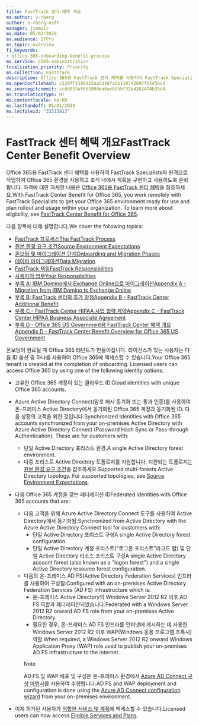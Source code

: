 ```yaml
---
title: FastTrack 센터 혜택 개요
ms.author: v-rberg
author: v-rberg-msft
manager: jimmuir
ms.date: 05/02/2019
ms.audience: ITPro
ms.topic: overview
f1_keywords:
- office-365-onboarding-benefit-process
ms.service: o365-administration
localization_priority: Priority
ms.collection: FastTrack
description: Office 365용 FastTrack 센터 혜택를 사용하여 FastTrack Specialists와 원격으로 작업하여 Office 365 환경을 사용하고 조직 내에서 계획을 구현하고 사용하도록 준비합니다. 자격에 대한 자세한 내용은 Office 365용 FastTrack 센터 혜택을 참조하세요.
ms.openlocfilehash: c220ff2180122aa5d16fa3b118742897fb545bcd
ms.sourcegitcommit: ccdd833af651980ea6ac655bf32b4262474b35d4
ms.translationtype: HT
ms.contentlocale: ko-KR
ms.lasthandoff: 05/01/2019
ms.locfileid: "33513813"
---
```

# <a name="fasttrack-center-benefit-overview"></a><span data-ttu-id="f2b32-104">FastTrack 센터 혜택 개요</span><span class="sxs-lookup"><span data-stu-id="f2b32-104">FastTrack Center Benefit Overview</span></span>

<span data-ttu-id="f2b32-p102">Office 365용 FastTrack 센터 혜택를 사용하여 FastTrack Specialists와 원격으로 작업하여 Office 365 환경을 사용하고 조직 내에서 계획을 구현하고 사용하도록 준비합니다. 자격에 대한 자세한 내용은 [Office 365용 FastTrack 센터 혜택](O365-fasttrack-benefit-for-office-365.md)을 참조하세요.</span><span class="sxs-lookup"><span data-stu-id="f2b32-p102">With FastTrack Center Benefit for Office 365, you work remotely with FastTrack Specialists to get your Office 365 environment ready for use and plan rollout and usage within your organization. To learn more about eligibility, see [FastTrack Center Benefit for Office 365](O365-fasttrack-benefit-for-office-365.md).</span></span>
  
<span data-ttu-id="f2b32-107">다음 항목에 대해 설명합니다.</span><span class="sxs-lookup"><span data-stu-id="f2b32-107">We cover the following topics:</span></span>
- [<span data-ttu-id="f2b32-108">FastTrack 프로세스</span><span class="sxs-lookup"><span data-stu-id="f2b32-108">The FastTrack Process</span></span>](O365-fasttrack-process.md) 
- [<span data-ttu-id="f2b32-109">원본 환경 요구 조건</span><span class="sxs-lookup"><span data-stu-id="f2b32-109">Source Environment Expectations</span></span>](O365-source-environment-expectations.md)
- [<span data-ttu-id="f2b32-110">온보딩 및 마이그레이션 단계</span><span class="sxs-lookup"><span data-stu-id="f2b32-110">Onboarding and Migration Phases</span></span>](O365-onboarding-and-migration.md)
- [<span data-ttu-id="f2b32-111">데이터 마이그레이션</span><span class="sxs-lookup"><span data-stu-id="f2b32-111">Data Migration</span></span>](O365-data-migration.md)
- [<span data-ttu-id="f2b32-112">FastTrack 책임</span><span class="sxs-lookup"><span data-stu-id="f2b32-112">FastTrack Responsibilities</span></span>](O365-fasttrack-responsibilities.md)
- [<span data-ttu-id="f2b32-113">사용자의 업무</span><span class="sxs-lookup"><span data-stu-id="f2b32-113">Your Responsibilities</span></span>](O365-your-responsibilities.md) 
- [<span data-ttu-id="f2b32-114">부록 A: IBM Domino에서 Exchange Online으로 마이그레이션</span><span class="sxs-lookup"><span data-stu-id="f2b32-114">Appendix A - Migration from IBM Domino to Exchange Online</span></span>](O365-from-ibm-domino-to-exchange-online.md)
- [<span data-ttu-id="f2b32-115">부록 B: FastTrack 센터의 추가 장점</span><span class="sxs-lookup"><span data-stu-id="f2b32-115">Appendix B - FastTrack Center Additional Benefit</span></span>](O365-fasttrack-additional-benefits.md)
- [<span data-ttu-id="f2b32-116">부록 C - FastTrack Center HIPAA 사업 협력 계약</span><span class="sxs-lookup"><span data-stu-id="f2b32-116">Appendix C - FastTrack Center HIPAA Business Associate Agreement</span></span>](O365-hipaa-business-associate-agreement.md)
- [<span data-ttu-id="f2b32-117">부록 D - Office 365 US Government용 FastTrack Center 혜택 개요</span><span class="sxs-lookup"><span data-stu-id="f2b32-117">Appendix D - FastTrack Center Benefit Overview for Office 365 US Government</span></span>](US-Gov-appendix-overview.md)
    
<span data-ttu-id="f2b32-p103">온보딩이 완료될 때 Office 365 테넌트가 만들어집니다. 라이선스가 있는 사용자는 다음 ID 옵션 중 하나를 사용하여 Office 365에 액세스할 수 있습니다.</span><span class="sxs-lookup"><span data-stu-id="f2b32-p103">Your Office 365 tenant is created at the completion of onboarding. Licensed users can access Office 365 by using one of the following identity options:</span></span>
- <span data-ttu-id="f2b32-120">고유한 Office 365 계정이 있는 클라우드 ID.</span><span class="sxs-lookup"><span data-stu-id="f2b32-120">Cloud identities with unique Office 365 accounts.</span></span>
- <span data-ttu-id="f2b32-p104">Azure Active Directory Connect(암호 해시 동기화 또는 통과 인증)를 사용하여 온-프레미스 Active Directory에서 동기화된 Office 365 계정과 동기화된 ID. 다음 상황의 고객을 위한 것입니다.</span><span class="sxs-lookup"><span data-stu-id="f2b32-p104">Synchronized Identities with Office 365 accounts synchronized from your on-premises Active Directory with Azure Active Directory Connect (Password Hash Sync or Pass-through Authentication). These are for customers with:</span></span>
  - <span data-ttu-id="f2b32-123">단일 Active Directory 포리스트 환경.</span><span class="sxs-lookup"><span data-stu-id="f2b32-123">A single Active Directory forest environment.</span></span>
  - <span data-ttu-id="f2b32-p105">다중 포리스트 Active Directory 토폴로지를 지원합니다. 지원되는 토폴로지는 [원본 환경 요구 조건](O365-source-environment-expectations.md)을 참조하세요.</span><span class="sxs-lookup"><span data-stu-id="f2b32-p105">Supported multi-forests Active Directory topology. For supported topologies, see [Source Environment Expectations](O365-source-environment-expectations.md).</span></span>
- <span data-ttu-id="f2b32-126">다음 Office 365 계정을 갖는 페더레이션 ID</span><span class="sxs-lookup"><span data-stu-id="f2b32-126">Federated identities with Office 365 accounts that are:</span></span>
  - <span data-ttu-id="f2b32-127">다음 고객을 위해 Azure Active Directory Connect 도구를 사용하여 Active Directory에서 동기화됨:</span><span class="sxs-lookup"><span data-stu-id="f2b32-127">Synchronized from Active Directory with the Azure Active Directory Connect tool for customers with:</span></span>
      - <span data-ttu-id="f2b32-128">단일 Active Directory 포리스트 구성</span><span class="sxs-lookup"><span data-stu-id="f2b32-128">A single Active Directory forest configuration.</span></span>
      - <span data-ttu-id="f2b32-129">단일 Active Directory 계정 포리스트("로그온 포리스트"라고도 함) 및 단일 Active Directory 리소스 포리스트 구성</span><span class="sxs-lookup"><span data-stu-id="f2b32-129">A single Active Directory account forest (also known as a "logon forest") and a single Active Directory resource forest configuration.</span></span>
  - <span data-ttu-id="f2b32-130">다음의 온-프레미스 AD FS(Active Directory Federation Services) 인프라를 사용하여 구성됨:</span><span class="sxs-lookup"><span data-stu-id="f2b32-130">Configured with an on-premises Active Directory Federation Services (AD FS) infrastructure which is:</span></span>
      - <span data-ttu-id="f2b32-131">온-프레미스 Active Directory의 Windows Server 2012 R2 이후 AD FS 역할과 페더레이션되었습니다.</span><span class="sxs-lookup"><span data-stu-id="f2b32-131">Federated with a Windows Server 2012 R2 onward AD FS role from your on-premises Active Directory.</span></span>
      - <span data-ttu-id="f2b32-132">필요한 경우, 온-프레미스 AD FS 인프라를 인터넷에 게시하는 데 사용한 Windows Server 2012 R2 이후 WAP(Windows 응용 프로그램 프록시) 역할.</span><span class="sxs-lookup"><span data-stu-id="f2b32-132">When required, a Windows Server 2012 R2 onward Windows Application Proxy (WAP) role used to publish your on-premises AD FS infrastructure to the internet.</span></span>
    > [!NOTE]
    > <span data-ttu-id="f2b32-133">AD FS 및 WAP 배포 및 구성은 온-프레미스 환경에서 [Azure AD Connect 구성 마법사](https://go.microsoft.com/fwlink/?linkid=844794)를 사용하여 수행됩니다.</span><span class="sxs-lookup"><span data-stu-id="f2b32-133">AD FS and WAP deployment and configuration is done using the [Azure AD Connect configuration wizard](https://go.microsoft.com/fwlink/?linkid=844794) from your on-premises environment.</span></span> 
  
- <span data-ttu-id="f2b32-134">이제 허가된 사용자가 [적합한 서비스 및 계획](M365-eligible-services-and-plans.md)에 액세스할 수 있습니다.</span><span class="sxs-lookup"><span data-stu-id="f2b32-134">Licensed users can now access [Eligible Services and Plans](M365-eligible-services-and-plans.md).</span></span>
    

 
